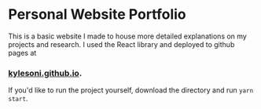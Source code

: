 # Personal Website Portfolio

This is a basic website I made to house more detailed explanations on my projects and research. I used the React library and deployed to github pages at

### [kylesoni.github.io](https://kylesoni.github.io/).

If you'd like to run the project yourself, download the directory and run `yarn start`.
